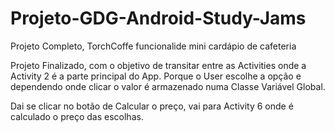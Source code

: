 # Projeto-GDG-Android-Study-Jams
Projeto Completo, TorchCoffe  funcionalide mini cardápio de cafeteria

Projeto Finalizado, com o objetivo de transitar entre as Activities onde a Activity 2 é a parte principal do App. Porque o User escolhe a opção e dependendo onde clicar o valor é armazenado numa Classe Variável Global.

Dai se clicar no botão de Calcular o preço, vai para Activity 6 onde é calculado o preço das escolhas.

